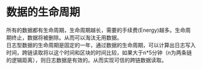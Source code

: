 # 数据的生命周期

所有的数据都有生命周期，生命周期越长，需要的手续费(Energy)越多。生命周期终止，数据将被删除。从而可以淘汰无用数据。  
日志型数据的生命周期是固定的一年，通过数据的生命周期，可以计算出日志写入时间，跨链读取将以这个时间和区块的时间比较，如果大于n\*5分钟（n为两条链的逻辑距离），则日志数据是有效的。从而实现可信的跨链数据读取。  
